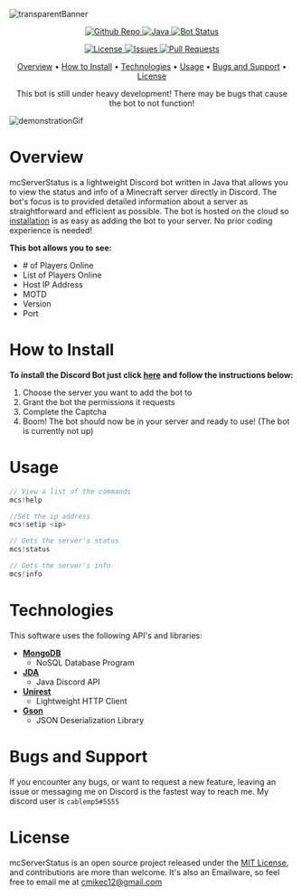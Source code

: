  ![transparentBanner](https://user-images.githubusercontent.com/67910697/120063392-fa978b00-c034-11eb-9034-ede1ec92bf29.png)


<p align="center">
  <a href="https://github.com/cablemp5/mcserverstatus">
    <img src="https://img.shields.io/github/languages/code-size/cablemp5/mcserverstatus" alt="Github Repo">
  </a>
  <a href="https://github.com/cablemp5/mcserverstatus">
    <img src="https://img.shields.io/badge/java-jdk16-red" alt="Java">
  </a>
  <a href="https://github.com/cablemp5/mcserverstatus">
    <img src="https://img.shields.io/badge/status-down-orange" alt="Bot Status">
  </a>
<p/>
  
<p align="center">
  <a href="https://github.com/cablemp5/mcserverstatus">
    <img src="https://img.shields.io/github/license/cablemp5/mcserverstatus" alt="License">
  </a>
  <a href="https://github.com/cablemp5/mcserverstatus">
    <img src="https://img.shields.io/github/issues/cablemp5/mcserverstatus" alt="Issues">
  </a>
  <a href="https://github.com/cablemp5/mcserverstatus/pulls">
    <img src="https://img.shields.io/badge/PRs-welcome-brightgreen" alt="Pull Requests">
  </a>
<p/>

<p align="center">
  <a href="#overview">Overview</a>
  •
  <a href="#how-to-install">How to Install</a>
  •
  <a href="#technologies">Technologies</a>
  •
  <a href="#usage">Usage</a>
  •
  <a href="#bugs-and-support">Bugs and Support</a>
  •
  <a href="#license">License</a>
</p>


 
<p align=center> This bot is still under heavy development! There may be bugs that cause the bot to not function!</p>


![demonstrationGif](https://user-images.githubusercontent.com/67910697/120063442-3894af00-c035-11eb-88c6-bdfb95449442.gif)

    
# Overview

mcServerStatus is a lightweight Discord bot written in Java that allows you to view the status and info of a Minecraft server directly in Discord. The bot's focus is to provided detailed information about a server as straightforward and efficient as possible. The bot is hosted on the cloud so [installation](#how-to-install) is as easy as adding the bot to your server. No prior coding experience is needed!

**This bot allows you to see:**
- \# of Players Online
- List of Players Online
- Host IP Address
- MOTD
- Version
- Port

# How to Install

**To install the Discord Bot just click [here](https://discord.com/api/oauth2/authorize?client_id=843847976569012225&permissions=124928&scope=bot) and follow the instructions below:**

1. Choose the server you want to add the bot to
2. Grant the bot the permissions it requests
3. Complete the Captcha
4. Boom! The bot should now be in your server and ready to use! (The bot is currently not up)

# Usage

```js
// View a list of the commands
mcs!help

//Set the ip address
mcs!setip <ip>

// Gets the server's status
mcs!status

// Gets the server's info
mcs!info
```


# Technologies

This software uses the following API's and libraries:

- [**MongoDB**](https://www.mongodb.com/)
  - NoSQL Database Program 
- [**JDA**](https://github.com/DV8FromTheWorld/JDA)
  - Java Discord API 
- [**Unirest**](https://kong.github.io/unirest-java/#requests)
  - Lightweight HTTP Client
- [**Gson**](https://github.com/google/gson)
  - JSON Deserialization Library 

# Bugs and Support

If you encounter any bugs, or want to request a new feature, leaving an issue or messaging me on Discord is the fastest way to reach me. My discord user is `cablemp5#5555`

# License

mcServerStatus is an open source project released under the [MIT License](LICENSE), and contributions are more than welcome. It's also an Emailware, so feel free to email me at [cmikec12@gmail.com](cmikec12@gmail.com) 

